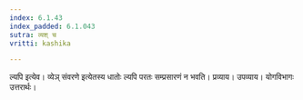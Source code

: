 ```yaml
---
index: 6.1.43
index_padded: 6.1.043
sutra: व्यश् च
vritti: kashika

---
```

ल्यपि इत्येव। व्येञ् संवरणे इत्येतस्य धातोः ल्यपि परतः सम्प्रसारणं न भवति। प्रव्याय। उपव्याय। योगविभागः उत्तरार्थः।